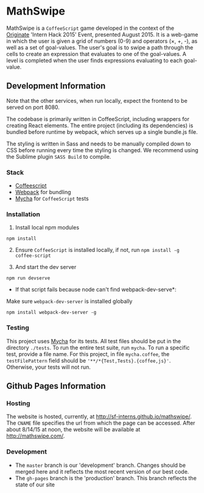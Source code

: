# MathSwipe

MathSwipe is a `CoffeeScript` game developed in the context of the [Originate](http://www.originate.com/) 'Intern Hack 2015' Event, presented August 2015.  It is a web-game in which the user is given a grid of numbers (0-9) and operators (&times;, +, -), as well as a set of goal-values.  The user's goal is to swipe a path through the cells to create an expression that evaluates to one of the goal-values. A level is completed when the user finds expressions evaluating to each goal-value.

## Development Information

Note that the other services, when run locally, expect the frontend to be served on port 8080.

The codebase is primarily written in CoffeeScript, including wrappers for creating React elements. The entire project (including its dependencies) is bundled before runtime by webpack, which serves up a single bundle.js file.

The styling is written in Sass and needs to be manually compiled down to CSS before running every time the styling is changed. We recommend using the Sublime plugin `SASS Build` to compile.

### Stack

- [Coffeescript](http://coffeescript.org/)
- [Webpack](http://webpack.github.io/docs/) for bundling
- [Mycha](https://github.com/Originate/mycha) for `CoffeeScript` tests

### Installation

1. Install local npm modules

 ```npm install```

2. Ensure `CoffeeScript` is installed locally, if not, run
 ```npm install -g coffee-script```

3. And start the dev server

 ```npm run devserve```

  * If that script fails because node can't find webpack-dev-serve*:

  Make sure `webpack-dev-server` is installed globally

   ```npm install webpack-dev-server -g```

### Testing
This project uses [Mycha](https://github.com/Originate/mycha) for its tests. All test files should be put in the directory `./tests`. To run the entire test suite, run `mycha`. To run a specific test, provide a file name. For this project, in file `mycha.coffee`, the `testFilePattern` field should be `'**/*{Test,Tests}.{coffee,js}'`. Otherwise, your tests will not run.

## Github Pages Information

### Hosting
The website is hosted, currently, at <http://sf-interns.github.io/mathswipe/>. The `CNAME` file specifies the url from which the page can be accessed. After about 8/14/15 at noon, the website will be available at <http://mathswipe.com/>.

### Development
 - The `master` branch is our 'development' branch. Changes should be merged here and it reflects the most recent version of our best code.
 - The `gh-pages` branch is the 'production' branch. This branch reflects the state of our site
